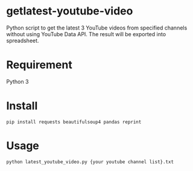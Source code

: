 # getlatest-youtube-video
Python script to get the latest 3 YouTube videos from specified channels without using YouTube Data API. The result will be exported into spreadsheet.
# Requirement
Python 3
# Install
```
pip install requests beautifulsoup4 pandas reprint
```
# Usage
```
python latest_youtube_video.py {your youtube channel list}.txt
```
